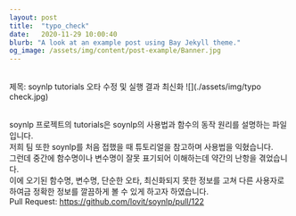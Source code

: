 ```yaml
---
layout: post
title:  "typo_check"
date:   2020-11-29 10:00:40
blurb: "A look at an example post using Bay Jekyll theme."
og_image: /assets/img/content/post-example/Banner.jpg
---
```

<br />
제목: soynlp tutorials 오타 수정 및 실행 결과 최신화
![](./assets/img/typo check.jpg)
<br />
<br />

soynlp 프로젝트의 tutorials은 soynlp의 사용법과 함수의 동작 원리를 설명하는 파일입니다. 
<br />
저희 팀 또한 soynlp를 처음 접했을 때 튜토리얼을 참고하며 사용법을 익혔습니다.
<br />
그런데 중간에 함수명이나 변수명이 잘못 표기되어 이해하는데 약간의 난항을 겪었습니다.
<br />
이에 오기된 함수명, 변수명, 단순한 오타, 최신화되지 못한 정보를 고쳐 다른 사용자로 하여금 정확한 정보를 깔끔하게 볼 수 있게 하고자 하였습니다.
<br />
Pull Request: <https://github.com/lovit/soynlp/pull/122>
